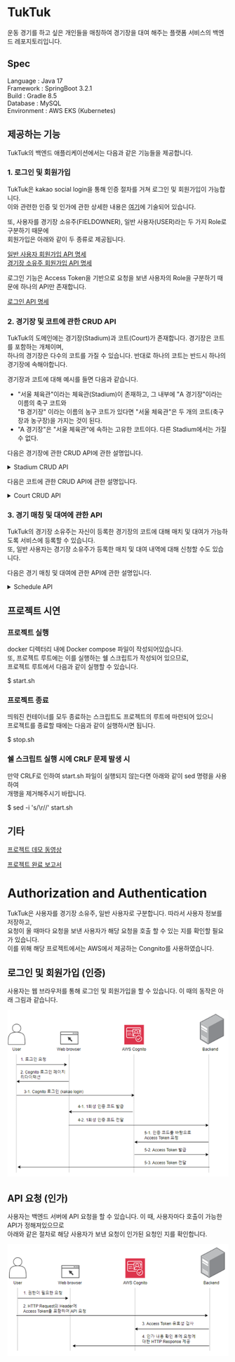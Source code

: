 # TukTuk
운동 경기를 하고 싶은 개인들을 매칭하여 경기장을 대여 해주는 플랫폼 서비스의 백엔드 레포지토리입니다.

## Spec
Language : Java 17 <br/>
Framework : SpringBoot 3.2.1 <br/>
Build : Gradle 8.5 <br/>
Database : MySQL <br/>
Environment : AWS EKS (Kubernetes)

## 제공하는 기능
TukTuk의 백엔드 애플리케이션에서는 다음과 같은 기능들을 제공합니다.

### 1. 로그인 및 회원가입 </br>
TukTuk은 kakao social login을 통해 인증 절차를 거쳐 로그인 및 회원가입이 가능합니다. <br/>
이와 관련한 인증 및 인가에 관한 상세한 내용은 [여기](#authorization-and-authentication)에 기술되어 있습니다.

또, 사용자를 경기장 소유주(FIELDOWNER), 일반 사용자(USER)라는 두 가지 Role로 구분하기 때문에 <br/>
회원가입은 아래와 같이 두 종류로 제공됩니다.

[일반 사용자 회원가입 API 명세](https://documenter.getpostman.com/view/32243568/2s9YysD2L4#241e9b24-f508-4387-b5ca-7642978f0666) <br/>
[경기장 소유주 회원가입 API 명세](https://documenter.getpostman.com/view/32243568/2s9YysD2L4#7eb8007e-f88f-4d92-8de6-9eb2463348d0) <br/>

로그인 기능은 Access Token을 기반으로 요청을 보낸 사용자의 Role을 구분하기 때문에 하나의 API만 존재합니다. <br/>

[로그인 API 명세](https://documenter.getpostman.com/view/32243568/2s9YysD2L4#771a76b3-5c51-4c4b-98aa-eba3768d66e3)<br/>

### 2. 경기장 및 코트에 관한 CRUD API
TukTuk의 도메인에는 경기장(Stadium)과 코트(Court)가 존재합니다. 경기장은 코트를 포함하는 개체이며, <br/>
하나의 경기장은 다수의 코트를 가질 수 있습니다. 반대로 하나의 코트는 반드시 하나의 경기장에 속해야합니다. <br>

경기장과 코트에 대해 예시를 들면 다음과 같습니다.
- "서울 체육관"이라는 체육관(Stadium)이 존재하고, 그 내부에 "A 경기장"이라는 이름의 축구 코트와 <br/>
"B 경기장" 이라는 이름의 농구 코트가 있다면 "서울 체육관"은 두 개의 코트(축구장과 농구장)을 가지는 것이 된다. 
- "A 경기장"은 "서울 체육관"에 속하는 고유한 코트이다. 다른 Stadium에서는 가질 수 없다.

다음은 경기장에 관한 CRUD API에 관한 설명입니다.

<details>
<summary> Stadium CRUD API </summary>
<div markdown="1">

#### 1. 경기장 등록
경기장을 등록하는 API입니다. 이 API는 경기장 소유주 권한을 가진 사용자만 호출할 수 있습니다.

[경기장을 등록하는 API 명세](https://documenter.getpostman.com/view/32243568/2s9YysD2L4#17f13017-6a4f-4122-8f7f-d2557dcbd701)

#### 2. 경기장 ID로 조회
경기장이 가진 ID 값으로 조회하는 API이며, 누구나 호출이 가능합니다. 

[경기장 ID로 조회하는 API 명세](https://documenter.getpostman.com/view/32243568/2s9YysD2L4#653f9bc9-9479-4121-beeb-7cf2f1c16ec2)

#### 3. 경기장 정보 수정
등록한 경기장을 수정하는 API입니다. 이 API는 수정하려는 경기장을 소유하고, <br/> 
경기장 소유주 권한을 가진 사용자만 호출할 수 있습니다. 

[경기장 정보를 수정하는 API 명세](https://documenter.getpostman.com/view/32243568/2s9YysD2L4#064bb6d7-33e2-497b-b518-f41f701460b9)

#### 4. 경기장 삭제
등록한 경기장을 삭제하는 API입니다. 이 API는 삭제하려는 경기장을 소유하고, <br/>
경기장 소유주 권한을 가진 사용자만 호출할 수 있습니다.

[경기장을 삭제하는 API 명세](https://documenter.getpostman.com/view/32243568/2s9YysD2L4#ea190b1a-17c6-42ac-9614-3bfd7ffa5690)

#### 5. 경기장에 속한 코트 조회
경기장이 가진 ID 값으로 해당 경기장에 속한 코트들을 조회하는 API이며, 누구나 호출이 가능합니다. <br/>

[경기장에 속한 코트를 조회하는 API 명세](https://documenter.getpostman.com/view/32243568/2s9YysD2L4#1f33cb13-e2e1-4a9e-b0a5-432f81f997f9)

#### 6. 경기장 소유주가 등록한 경기장 조회
경기장 소유주가 자신이 등록한 경기장을 조회하는 API입니다. 이 API는 경기장 소유주 권한을 가진 사용자만
호출할 수 있습니다.

[경기장 소유주가 등록한 경기장을 조회하는 API 명세](https://documenter.getpostman.com/view/32243568/2s9YysD2L4#c5bf4e3f-9566-442a-aa9f-aaa961bdb1a7)

#### 7. 경기장 이름 검색
경기장 이름에 검색어가 포함되는 경기장을 검색하는 API입니다. 이 API는 누구나 호출할 수 있습니다.  

[경기장을 이름으로 검색하는 API 명세](https://documenter.getpostman.com/view/32243568/2s9YysD2L4#082d51a4-7db1-4942-903d-397ddd292f75)

</div>
</details>

다음은 코트에 관한 CRUD API에 관한 설명입니다.

<details>
<summary> Court CRUD API </summary>
<div markdown="1">

#### 1. 코트 등록
특정 경기장에 속할 코트를 등록하는 API입니다. 이 API는 등록하려는 코트가 속한 경기장을 소유하고 있고, <br>
경기장 소유주 권한을 가진 사용자만 호출할 수 있습니다.

[코트를 등록하는 API 명세](https://documenter.getpostman.com/view/32243568/2s9YysD2L4#d1d5c8f5-d58f-46f6-89d2-5549a341b63a)

#### 2. 코트 ID로 조회
코트가 가진 ID로 조회하는 API입니다. 이 API는 누구나 호출할 수 있습니다.

[코트를 ID로 조회하는 API 명세](https://documenter.getpostman.com/view/32243568/2s9YysD2L4#2918699a-6c39-4327-8de5-73daae97d948)

#### 3. 코트 삭제
등록한 코트를 삭제하는 API입니다. 이 API는 삭제하려는 코트가 속한 경기장을 소유하고 있고, <br>
경기장 소유주 권한을 가진 사용자만 호출할 수 있습니다.

[코트를 삭제하는 API 명세](https://documenter.getpostman.com/view/32243568/2s9YysD2L4#c6afb96e-cb2a-4ba7-b057-7ab4f99228fe)

#### 4. 코트 이미지 수정
코트를 등록할 때 사용한 이미지를 수정하는 API입니다. 이 API는 수정하려는 코트가 속한 경기장을 소유하고 있고, <br>
경기장 소유주 권한을 가진 사용자만 호출할 수 있습니다.

[코트 이미지를 수정하는 API 명세](https://documenter.getpostman.com/view/32243568/2s9YysD2L4#8a4ae1d6-5505-45ba-9d99-0cb81a86f727)

#### 5. 코트 정보 수정
코트를 등록할 때 입력한 정보를 수정하는 API입니다. 이 API는 수정하려는 코트가 속한 경기장을 소유하고 있고, <br>
경기장 소유주 권한을 가진 사용자만 호출할 수 있습니다.

[코트 정보를 수정하는 API 명세](https://documenter.getpostman.com/view/32243568/2s9YysD2L4#d82dc441-c4e2-4600-ba73-1677c5cc030e)

</div>
</details>

### 3. 경기 매칭 및 대여에 관한 API
TukTuk의 경기장 소유주는 자신이 등록한 경기장의 코트에 대해 매치 및 대여가 가능하도록 서비스에 등록할 수 있습니다. <br/>
또, 일반 사용자는 경기장 소유주가 등록한 매치 및 대여 내역에 대해 신청할 수도 있습니다.

다음은 경기 매칭 및 대여에 관한 API에 관한 설명입니다.

<details>
<summary> Schedule API </summary>
<div markdown="1">

#### 1. 일정 등록
경기장 소유주가 자신이 플랫폼에 등록한 경기장의 코트에 대해 매치 및 대여를 할 수 있도록 <br/>
일정을 등록하는 API입니다. 해당 API는 등록하려는 코트를 소유하고 있어야하며 <br/>
경기장 소유주 권한을 가진 사용자만 호출할 수 있습니다. 

[일정 등록에 관한 API 명세](https://documenter.getpostman.com/view/32243568/2s9YysD2L4#9982652f-4d8a-4cc0-a835-a60c37edb80d)

#### 2. 일정 수정
경기장 소유주가 자신이 등록한 일정을 수정하는 API입니다. 해당 API는 수정하려는 코트를 소유하고 있어야하며 <br/> 
경기장 소유주 권한을 가진 사용자만 호출할 수 있습니다.

[등록한 일정을 수정하는 API 명세](https://documenter.getpostman.com/view/32243568/2s9YysD2L4#dab7cbde-f9e8-42f7-91ad-777740313eaa)

#### 3. 일정 삭제
경기장 소유주가 자신이 등록한 일정을 삭제하는 API입니다. 해당 API는 삭제하려는 코트를 소유하고 있어야하며 <br/>
경기장 소유주 권한을 가진 사용자만 호출할 수 있습니다.

[등록한 일정을 삭제하는 API 명세](https://documenter.getpostman.com/view/32243568/2s9YysD2L4#fe2a7754-73f7-4884-9e5d-f234e1b628e6)

#### 4. 일정 ID로 조회
등록된 일정을 ID로 조회하는 API입니다. 해당 API는 누구나 호출이 가능합니다.

[일정을 ID로 조회하는 API 명세](https://documenter.getpostman.com/view/32243568/2s9YysD2L4#4c5e62a9-fe8a-4590-86ff-9332f7b35cdb)

#### 5. 경기장 소유주가 등록한 일정 조회
경기장 소유주가 자신이 등록한 일정을 조회하는 API입니다. 경기장 소유주 권한을 가진 사용자만 호출할 수 있습니다.

[경기장 소유주가 등록한 일정을 조회하는 API 명세](https://documenter.getpostman.com/view/32243568/2s9YysD2L4#bb7f428f-2a86-4a6c-b432-4935dce5a4b9)

#### 5. 지역과 날짜로 일정 검색
등록된 일정을 지역과 날짜로 조회하는 API입니다. 해당 API는 누구나 호출이 가능합니다.

[지역과 날짜로 일정을 조회하는 API 명세](https://documenter.getpostman.com/view/32243568/2s9YysD2L4#1eaf14a8-883e-47e1-8b9e-c8a35c5d3fea)

#### 6. 매치 등록하기
등록된 일정에 참여하는 API입니다. 해당 API는 일반 사용자 및 경기장 소유주 권한을 가진 사용자라면 호출이 가능합니다.

[매치를 등록하는 API 명세](https://documenter.getpostman.com/view/32243568/2s9YysD2L4#92e701f2-188a-4983-acba-df98de9c25be)

</div>
</details>

## 프로젝트 시연
### 프로젝트 실행
docker 디렉터리 내에 Docker compose 파일이 작성되어있습니다. <br/> 
또, 프로젝트 루트에는 이를 실행하는 쉘 스크립트가 작성되어 있으므로, <br/>
프로젝트 루트에서 다음과 같이 실행할 수 있습니다.

$ start.sh

### 프로젝트 종료
띄워진 컨테이너를 모두 종료하는 스크립트도 프로젝트의 루트에 마련되어 있으니 <br/> 
프로젝트를 종료할 때에는 다음과 같이 실행하시면 됩니다.

$ stop.sh

### 쉘 스크립트 실행 시에 CRLF 문제 발생 시 
만약 CRLF로 인하여 start.sh 파일이 실행되지 않는다면 아래와 같이 sed 명령을 사용하여 <br/>
개행을 제거해주시기 바랍니다.

$ sed -i 's/\r//' start.sh

## 기타
[프로젝트 데모 동영상](readme/TukTuk%20Viedo.mp4)

[프로젝트 완료 보고서](readme/TukTuk%20Report.pdf)

# Authorization and Authentication
TukTuk은 사용자를 경기장 소유주, 일반 사용자로 구분합니다. 따라서 사용자 정보를 저장하고, <br/>
요청이 올 때마다 요청을 보낸 사용자가 해당 요청을 호출 할 수 있는 지를 확인할 필요가 있습니다. <br/>
이를 위해 해당 프로젝트에서는 AWS에서 제공하는 Congnito를 사용하였습니다.

## 로그인 및 회원가입 (인증)
사용자는 웹 브라우저를 통해 로그인 및 회원가입을 할 수 있습니다. 이 때의 동작은 아래 그림과 같습니다.

![auth2](readme/auth2.png)

## API 요청 (인가)
사용자는 백엔드 서버에 API 요청을 할 수 있습니다. 이 때, 사용자마다 호출이 가능한 API가 정해져있으므로 <br/>
아래와 같은 절차로 해당 사용자가 보낸 요청이 인가된 요청인 지를 확인합니다.

![auth1](readme/auth1.png)
